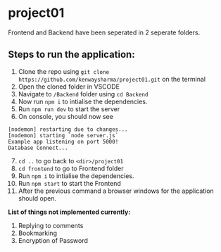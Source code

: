 # project01

Frontend and Backend have been seperated in 2 seperate folders. 

## Steps to run the application:

1. Clone the repo using `git clone https://github.com/kenwaysharma/project01.git` on the terminal
2. Open the cloned folder in VSCODE
3. Navigate to `/Backend` folder using `cd Backend`
4. Now run `npm i` to intialise the dependencies.
5. Run `npm run dev` to start the server
6. On console, you should now see
```
[nodemon] restarting due to changes...
[nodemon] starting `node server.js`
Example app listening on port 5000!
Database Connect...
```
7. `cd ..` to go back to `<dir>/project01`
8. `cd frontend` to go to Frontend folder
9. Run `npm i` to intialise the dependencies.
10. Run `npm start` to start the Frontend
11. After the previous command a browser windows for the application should open.



**List of things not implemented currently:**
1. Replying to comments
2. Bookmarking
3. Encryption of Password
